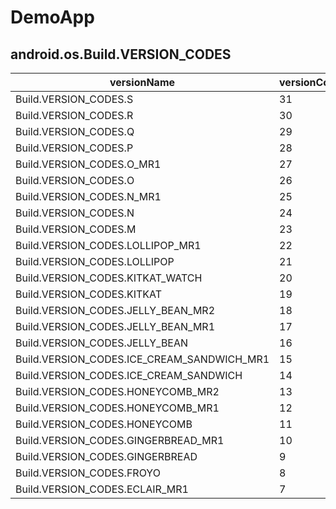 # DemoApp

## android.os.Build.VERSION_CODES

| versionName                                | versionCode | name  | year |
|--------------------------------------------|-------------|-------|------|
| Build.VERSION_CODES.S                      | 31          | 12.0  | 2021 |
| Build.VERSION_CODES.R                      | 30          | 11.0  | 2020 |
| Build.VERSION_CODES.Q                      | 29          | 10.0  | 2019 |
| Build.VERSION_CODES.P                      | 28          | 9.0   | 2018 |
| Build.VERSION_CODES.O_MR1                  | 27          | 8.1   | 2017 |
| Build.VERSION_CODES.O                      | 26          | 8.0   | 2017 |
| Build.VERSION_CODES.N_MR1                  | 25          | 7.1.1 | 2016 |
| Build.VERSION_CODES.N                      | 24          | 7.0   | 2016 |
| Build.VERSION_CODES.M                      | 23          | 6.0   | 2015 |
| Build.VERSION_CODES.LOLLIPOP_MR1           | 22          | 5.1   | 2014 |
| Build.VERSION_CODES.LOLLIPOP               | 21          | 5.0   | 2014 |
| Build.VERSION_CODES.KITKAT_WATCH           | 20          | 4.4W  | 2014 |
| Build.VERSION_CODES.KITKAT                 | 19          | 4.4   | 2013 |
| Build.VERSION_CODES.JELLY_BEAN_MR2         | 18          | 4.3   | 2013 |
| Build.VERSION_CODES.JELLY_BEAN_MR1         | 17          | 4.2   | 2012 |
| Build.VERSION_CODES.JELLY_BEAN             | 16          | 4.1   | 2012 |
| Build.VERSION_CODES.ICE_CREAM_SANDWICH_MR1 | 15          | 4.0.3 | 2011 |
| Build.VERSION_CODES.ICE_CREAM_SANDWICH     | 14          | 4.0   | 2011 |
| Build.VERSION_CODES.HONEYCOMB_MR2          | 13          | 3.2   | 2011 |
| Build.VERSION_CODES.HONEYCOMB_MR1          | 12          | 3.1   | 2011 |
| Build.VERSION_CODES.HONEYCOMB              | 11          | 3.0   | 2011 |
| Build.VERSION_CODES.GINGERBREAD_MR1        | 10          | 2.3.3 | 2011 |
| Build.VERSION_CODES.GINGERBREAD            | 9           | 2.3   | 2010 |
| Build.VERSION_CODES.FROYO                  | 8           | 2.2   | 2010 |
| Build.VERSION_CODES.ECLAIR_MR1             | 7           | 2.1   | 2010 |
